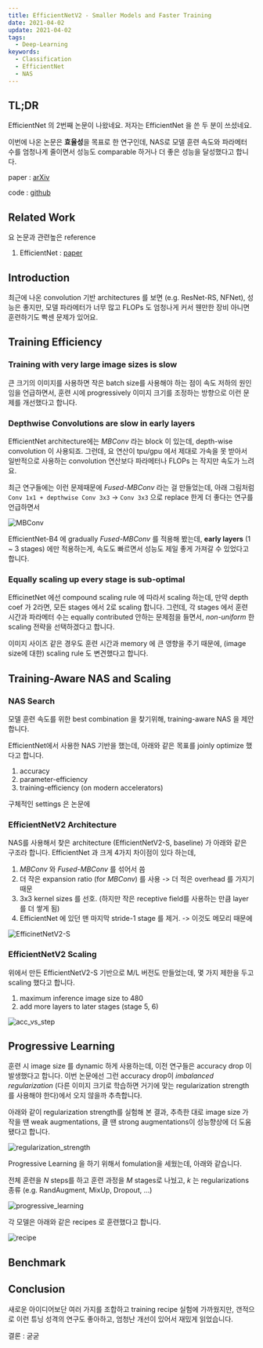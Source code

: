 ```yaml
---
title: EfficientNetV2 - Smaller Models and Faster Training
date: 2021-04-02
update: 2021-04-02
tags:
  - Deep-Learning
keywords:
  - Classification
  - EfficientNet
  - NAS
---
```


## TL;DR

EfficientNet 의 2번째 논문이 나왔네요. 저자는 EfficientNet 을 쓴 두 분이 쓰셨네요.

이번에 나온 논문은 **효율성**을 목표로 한 연구인데, NAS로 모델 훈련 속도와 파라메터 수를 엄청나게 줄이면서 성능도 comparable 하거나 더 좋은 성능을 달성했다고 합니다.

paper : [arXiv](https://arxiv.org/pdf/2104.00298.pdf)

code : [github](https://github.com/google/automl/tree/master/efficientnetv2)

## Related Work

요 논문과 관련높은 reference

1. EfficientNet : [paper](https://arxiv.org/pdf/1905.11946.pdf)

## Introduction

최근에 나온 convolution 기반 architectures 를 보면 (e.g. ResNet-RS, NFNet), 
성능은 좋지만, 모델 파라메터가 너무 많고 FLOPs 도 엄청나게 커서 웬만한 장비 아니면 훈련하기도 빡센 문제가 있어요.

## Training Efficiency

### Training with very large image sizes is slow

큰 크기의 이미지를 사용하면 작은 batch size를 사용해야 하는 점이 속도 저하의 원인임을 언급하면서,
훈련 시에 progressively 이미지 크기를 조정하는 방향으로 이런 문제를 개선했다고 합니다. 

### Depthwise Convolutions are slow in early layers

EfficientNet architecture에는 *MBConv* 라는 block 이 있는데, depth-wise convolution 이 사용되죠.
그런데, 요 연산이 tpu/gpu 에서 제대로 가속을 못 받아서 일반적으로 사용하는 convolution 연산보다 파라메터나 FLOPs 는 작지만 속도가 느려요.

최근 연구들에는 이런 문제때문에 *Fused-MBConv* 라는 걸 만들었는데, 
아래 그림처럼 `Conv 1x1 + depthwise Conv 3x3` -> `Conv 3x3` 으로 replace 한게 더 좋다는 연구를 언급하면서

![MBConv](mbconv.png)

EfficientNet-B4 에 gradually *Fused-MBConv* 를 적용해 봤는데, **early layers** (1 ~ 3 stages) 에만 적용하는게,
속도도 빠르면서 성능도 제일 좋게 가져갈 수 있었다고 합니다.

### Equally scaling up every stage is sub-optimal

EfficinetNet 에선 compound scaling rule 에 따라서 scaling 하는데, 만약 depth coef 가 2라면, 모든 stages 에서 2로 scaling 합니다.
그런데, 각 stages 에서 훈련 시간과 파라메터 수는 equally contributed 안하는 문제점을 들면서, *non-uniform* 한 scaling 전략을 선택하겠다고 합니다.

이미지 사이즈 같은 경우도 훈련 시간과 memory 에 큰 영향을 주기 때문에, (image size에 대한) scaling rule 도 변견했다고 합니다.

## Training-Aware NAS and Scaling

### NAS Search

모델 훈련 속도를 위한 best combination 을 찾기위해, training-aware NAS 을 제안합니다.

EfficientNet에서 사용한 NAS 기반을 했는데, 아래와 같은 목표를 joinly optimize 했다고 합니다.

1. accuracy
2. parameter-efficiency
3. training-efficiency (on modern accelerators)

구체적인 settings 은 논문에

### EfficientNetV2 Architecture

NAS를 사용해서 찾은 architecture (EfficientNetV2-S, baseline) 가 아래와 같은 구조라 합니다. EfficientNet 과 크게 4가지 차이점이 있다 하는데,

1. *MBConv* 와 *Fused-MBConv* 를 섞어서 씀
2. 더 작은 expansion ratio (for *MBConv*) 를 사용 -> 더 적은 overhead 를 가지기 때문
3. 3x3 kernel sizes 를 선호. (하지만 작은 receptive field를 사용하는 만큼 layer를 더 쌓게 됨)
4. EfficientNet 에 있던 맨 마지막 stride-1 stage 를 제거. -> 이것도 메모리 때문에

![EfficinetNetV2-S](efficientnetv2-s.png)

### EfficientNetV2 Scaling

위에서 만든 EfficientNetV2-S 기반으로 M/L 버전도 만들었는데, 몇 가지 제한을 두고 scaling 했다고 합니다.

1. maximum inference image size to 480
2. add more layers to later stages (stage 5, 6)

![acc_vs_step](accuracy_vs_training_step.png)

## Progressive Learning

훈련 시 image size 를 dynamic 하게 사용하는데, 이전 연구들은 accuracy drop 이 발생했다고 합니다.
이번 논문에선 그런 accuracy drop이 *imbalanced regularization* (다른 이미지 크기로 학습하면 거기에 맞는 regularization strength를 사용해야 한다)에서 오지 않을까 추측합니다.

아래와 같이 regularization strength를 실험해 본 결과, 추측한 대로 image size 가 작을 땐 weak augmentations, 클 땐 strong augmentations이 성능향상에 더 도움됐다고 합니다.

![regularization_strength](regularization_strength.png)

Progressive Learning 을 하기 위해서 fomulation을 세웠는데, 아래와 같습니다.

전체 훈련을 $N$ steps를 하고 훈련 과정을 $M$ stages로 나눴고, $k$ 는 regularizations 종류 (e.g. RandAugment, MixUp, Dropout, ...)

![progressive_learning](progressive_learning.png)

각 모델은 아래와 같은 recipes 로 훈련했다고 합니다.

![recipe](progressive_learning_recipes.png)

## Benchmark

## Conclusion

새로운 아이디어보단 여러 가지를 조합하고 training recipe 실험에 가까웠지만, 
갠적으로 이런 튜닝 성격의 연구도 좋아하고, 엄청난 개선이 있어서 재밌게 읽었습니다.

결론 : 굳굳
